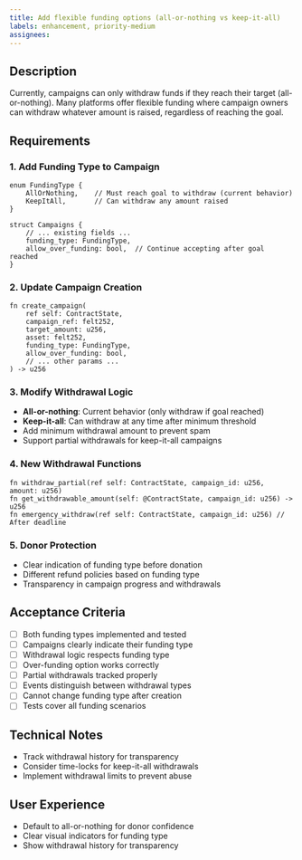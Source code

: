 ```yaml
---
title: Add flexible funding options (all-or-nothing vs keep-it-all)
labels: enhancement, priority-medium
assignees: 
---
```


## Description

Currently, campaigns can only withdraw funds if they reach their target (all-or-nothing). Many platforms offer flexible funding where campaign owners can withdraw whatever amount is raised, regardless of reaching the goal.

## Requirements

### 1. Add Funding Type to Campaign
```cairo
enum FundingType {
    AllOrNothing,    // Must reach goal to withdraw (current behavior)
    KeepItAll,       // Can withdraw any amount raised
}

struct Campaigns {
    // ... existing fields ...
    funding_type: FundingType,
    allow_over_funding: bool,  // Continue accepting after goal reached
}
```

### 2. Update Campaign Creation
```cairo
fn create_campaign(
    ref self: ContractState,
    campaign_ref: felt252,
    target_amount: u256,
    asset: felt252,
    funding_type: FundingType,
    allow_over_funding: bool,
    // ... other params ...
) -> u256
```

### 3. Modify Withdrawal Logic
- **All-or-nothing**: Current behavior (only withdraw if goal reached)
- **Keep-it-all**: Can withdraw at any time after minimum threshold
- Add minimum withdrawal amount to prevent spam
- Support partial withdrawals for keep-it-all campaigns

### 4. New Withdrawal Functions
```cairo
fn withdraw_partial(ref self: ContractState, campaign_id: u256, amount: u256)
fn get_withdrawable_amount(self: @ContractState, campaign_id: u256) -> u256
fn emergency_withdraw(ref self: ContractState, campaign_id: u256) // After deadline
```

### 5. Donor Protection
- Clear indication of funding type before donation
- Different refund policies based on funding type
- Transparency in campaign progress and withdrawals

## Acceptance Criteria
- [ ] Both funding types implemented and tested
- [ ] Campaigns clearly indicate their funding type
- [ ] Withdrawal logic respects funding type
- [ ] Over-funding option works correctly
- [ ] Partial withdrawals tracked properly
- [ ] Events distinguish between withdrawal types
- [ ] Cannot change funding type after creation
- [ ] Tests cover all funding scenarios

## Technical Notes
- Track withdrawal history for transparency
- Consider time-locks for keep-it-all withdrawals
- Implement withdrawal limits to prevent abuse

## User Experience
- Default to all-or-nothing for donor confidence
- Clear visual indicators for funding type
- Show withdrawal history for transparency 
